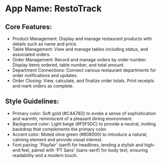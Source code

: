 # **App Name**: RestoTrack

## Core Features:

- Product Management: Display and manage restaurant products with details such as name and price.
- Table Management: View and manage tables including status, and associated orders.
- Order Management: Record and manage orders by order number. Display items ordered, table number, and total amount.
- Department Connections: Connect various restaurant departments for order notifications and updates.
- Order Closing: View, calculate, and finalize order totals. Print receipts and mark orders as complete.

## Style Guidelines:

- Primary color: Soft gold (#C4A74D) to evoke a sense of sophistication and warmth, reminiscent of a pleasant dining environment.
- Background color: Light beige (#F5F5DC) to provide a neutral, inviting backdrop that complements the primary color.
- Accent color: Muted olive green (#808000) to introduce a natural, calming element and provide visual interest.
- Font pairing: 'Playfair' (serif) for headlines, lending a stylish and high-end feel, paired with 'PT Sans' (sans-serif) for body text, ensuring readability and a modern touch.